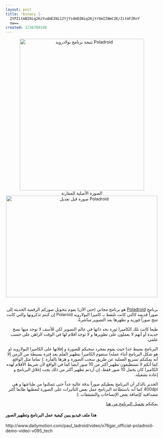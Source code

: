 ```yaml
---
layout: post
title: !binary |-
  2YPZitmBINiq2KzYudmEINi12YjYsdmDINiq2KjYr9mIINmC2K/ZitmF2KnY
  nw==
created: 1236700188
---
```

<div align="center"><a title="نتيجة برنامج بولادرويد Poladroid by Yousef.Raffah.com, on Flickr" href="http://www.flickr.com/photos/35968034@N06/3343276497/"><img width="411" height="500" alt="نتيجة برنامج بولادرويد Poladroid" src="http://farm4.static.flickr.com/3416/3343276497_5a9e9e7758.jpg" /></a>
<br />
الصورة الأصلية للمقارنة<br />
<a href="http://www.flickr.com/photos/35968034@N06/3343348487/" title="صورة قبل تعديل Poladroid by Yousef.Raffah.com, on Flickr"><img src="http://farm4.static.flickr.com/3313/3343348487_bec0c1a4c4.jpg" width="500" height="335" alt="صورة قبل تعديل Poladroid" /></a>
</div>
<br />
<div style="direction: rtl; text-align: right;">
<p>برنامج <a href="http://www.poladroid.net/">Poladroid</a> هو برنامج مجاني (حتى الآن) يقوم بتحويل صوركم الرقمية الحديثة إلى صوراً قديمة كالتي كانت تلتقط بـ كاميرا البولارويد Polaroid إن كنتم تذكرونها والتي كانت تنتج صوراً فورية و تظهرها بعد التصوير مباشرةً.</p>
<p>طبعا كانت تلك الكاميرا ثورة بحد ذاتها في عالم التصوير لكن للأسف لا توجد منها نسخ جديدة أو أنهم لا يعملون على تطويرها و لا توجد أفلام لها في الوقت الراهن على حسب علمي.</p>
<p>البرنامج بسيط جدا حيث يقوم بمجرد سحبكم للصورة و إفلاتها على الكاميرا البولارويد (و هو شكل البرنامج أثناء عمله) ستقوم الكاميرا بتظهير الفلم بعد فترة بسيطة من الزمن إلا أنه يمكنكم تسريع العملية عن طريق سحب الصورة و هزها بالفأرة :) تماما مثل الواقع. كما أنكم لا تستطيعون تظهير أكثر من 10 صور أيضا كما في الواقع لأن شريط الأفلام لهذه الكاميرا كان يحمل 10 صور فقط، إن أردتم تظهير أكثر من ذلك يجب إغلاق البرنامج و إعادة تشغيله.</p>
<p>الجدير بالذكر أن البرنامج يعطيكم صوراً بدقة عالية جداً حتى تتمكنوا من طباعتها و هي 400dpi كما أنه باستطاعة البرنامج عمل بعض التأثيرات على الصورة لتعطيها طابعا أكثر مصداقية كإضافة بعض الإتساخات والتشققات :)</p>
<p>يمكنكم <a href="http://www.poladroid.net/">تحميل البرنامج من هنا</a></p>
</div>
<!--break-->
<div>
<h4>هذا ملف فيديو يبين كيفية عمل البرنامج وتظهير الصور</h4>
<p>http://www.dailymotion.com/paul_ladroid/video/x76gar_official-poladroid-demo-video-v095_tech</p>
</div>
